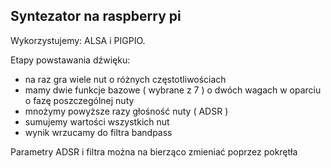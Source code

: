 
## Syntezator na raspberry pi

Wykorzystujemy: ALSA i PIGPIO.

Etapy powstawania dźwięku:
 * na raz gra wiele nut o różnych częstotliwościach
 * mamy dwie funkcje bazowe ( wybrane z 7 ) o dwóch wagach w oparciu o fazę poszczególnej nuty
 * mnożymy powyższe razy głośność nuty ( ADSR )
 * sumujemy wartości wszystkich nut
 * wynik wrzucamy do filtra bandpass

Parametry ADSR i filtra można na bierząco zmieniać poprzez pokrętła

